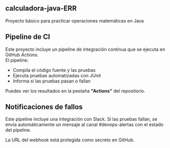 ## calculadora-java-ERR
Proyecto básico para practicar operaciones matemáticas en Java


## Pipeline de CI

Este proyecto incluye un pipeline de integración continua que se ejecuta en GitHub Actions.  
El pipeline:
- Compila el código fuente y las pruebas
- Ejecuta pruebas automatizadas con JUnit
- Informa si las pruebas pasan o fallan  

Puedes ver los resultados en la pestaña **"Actions"** del repositorio.

## Notificaciones de fallos

Este pipeline incluye una integración con Slack. Si las pruebas fallan, se envía automáticamente un mensaje al canal #devops-alertas con el estado del pipeline.

La URL del webhook está protegida como secreto en GitHub.

